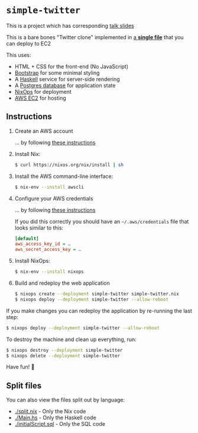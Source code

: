 # `simple-twitter`

This is a project which has corresponding [talk slides](https://github.com/Gabriel439/slides/blob/master/simple-twitter/slides.md)

This is a bare bones "Twitter clone" implemented in
[a **single file**](./simple-twitter.nix) that you can deploy to EC2

This uses:

* HTML + CSS for the front-end (No JavaScript)
* [Bootstrap](https://getbootstrap.com) for some minimal styling
* A [Haskell](https://www.haskell.org) service for server-side rendering
* A [Postgres database](https://www.postgresql.org) for application state
* [NixOps](https://nixos.org/nixops/manual/) for deployment
* [AWS EC2](https://aws.amazon.com/ec2/) for hosting

## Instructions

1.  Create an AWS account

    ... by following [these instructions](https://aws.amazon.com/premiumsupport/knowledge-center/create-and-activate-aws-account/)

1.  Install Nix:

    ```bash
    $ curl https://nixos.org/nix/install | sh
    ```

1.  Install the AWS command-line interface:

    ```bash
    $ nix-env --install awscli
    ```

1.  Configure your AWS credentials

    ... by following [these instructions](https://docs.aws.amazon.com/cli/latest/userguide/cli-chap-configure.html)

    If you did this correctly you should have an `~/.aws/credentials`
    file that looks similar to this:

    ```ini
    [default]
    aws_access_key_id = …
    aws_secret_access_key = …
    ```

1.  Install NixOps:

    ```bash
    $ nix-env --install nixops
    ```

1.  Build and redeploy the web application

    ```bash
    $ nixops create --deployment simple-twitter simple-twitter.nix
    $ nixops deploy --deployment simple-twitter --allow-reboot
    ```

If you make changes you can redeploy the application by re-running the last
step:

```bash
$ nixops deploy --deployment simple-twitter --allow-reboot
```

To destroy the machine and clean up everything, run:

```bash
$ nixops destroy --deployment simple-twitter
$ nixops delete --deployment simple-twitter
```

Have fun! 🙂

## Split files

You can also view the files split out by language:

* [./split.nix](./split.nix) - Only the Nix code
* [./Main.hs](./Main.hs) - Only the Haskell code
* [./initialScript.sql](./initialScript.sql) - Only the SQL code
